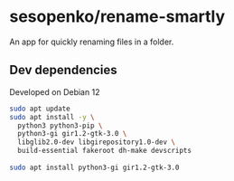 # sesopenko/rename-smartly

An app for quickly renaming files in a folder.

## Dev dependencies

Developed on Debian 12

```bash
sudo apt update
sudo apt install -y \
  python3 python3-pip \
  python3-gi gir1.2-gtk-3.0 \
  libglib2.0-dev libgirepository1.0-dev \
  build-essential fakeroot dh-make devscripts
  
sudo apt install python3-gi gir1.2-gtk-3.0


```